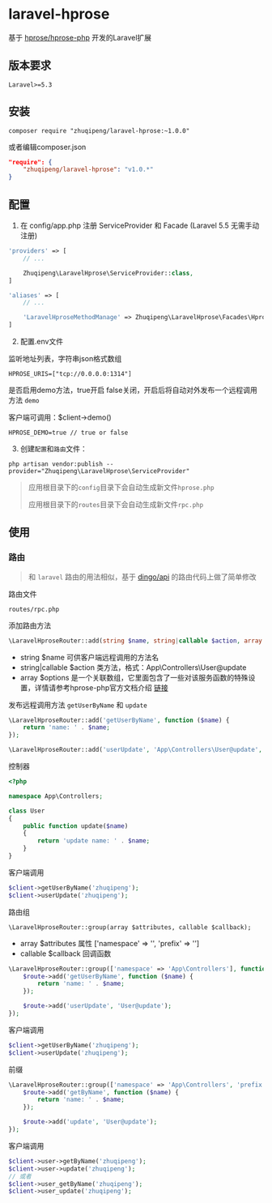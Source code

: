 # laravel-hprose

基于 [hprose/hprose-php](https://github.com/hprose/hprose-php/wiki) 开发的Laravel扩展

## 版本要求
```
Laravel>=5.3
```

## 安装
```shell
composer require "zhuqipeng/laravel-hprose:~1.0.0"
```
或者编辑composer.json
```json
"require": {
    "zhuqipeng/laravel-hprose": "v1.0.*"
}
```

## 配置
1. 在 config/app.php 注册 ServiceProvider 和 Facade (Laravel 5.5 无需手动注册)
```php
'providers' => [
    // ...

    Zhuqipeng\LaravelHprose\ServiceProvider::class,
]
```
```php
'aliases' => [
    // ...

    'LaravelHproseMethodManage' => Zhuqipeng\LaravelHprose\Facades\HproseMethodManage::class,
]
```
2. 配置.env文件

监听地址列表，字符串json格式数组
```
HPROSE_URIS=["tcp://0.0.0.0:1314"]
```
是否启用demo方法，true开启 false关闭，开启后将自动对外发布一个远程调用方法 `demo`

客户端可调用：$client->demo()
```
HPROSE_DEMO=true // true or false
```

3. 创建`配置`和`路由`文件：
```shell
php artisan vendor:publish --provider="Zhuqipeng\LaravelHprose\ServiceProvider"
```
>应用根目录下的`config`目录下会自动生成新文件`hprose.php`
>
>应用根目录下的`routes`目录下会自动生成新文件`rpc.php`

## 使用

### 路由
>和 `laravel` 路由的用法相似，基于 [dingo/api](https://github.com/dingo/api) 的路由代码上做了简单修改

路由文件
```
routes/rpc.php
```

添加路由方法
```php
\LaravelHproseRouter::add(string $name, string|callable $action, array $options = []);
```
- string $name 可供客户端远程调用的方法名
- string|callable $action 类方法，格式：App\Controllers\User@update
- array $options 是一个关联数组，它里面包含了一些对该服务函数的特殊设置，详情请参考hprose-php官方文档介绍 [链接](https://github.com/hprose/hprose-php/wiki/06-Hprose-%E6%9C%8D%E5%8A%A1%E5%99%A8#addfunction-%E6%96%B9%E6%B3%95)

发布远程调用方法 `getUserByName` 和 `update`
```php
\LaravelHproseRouter::add('getUserByName', function ($name) {
    return 'name: ' . $name;
});

\LaravelHproseRouter::add('userUpdate', 'App\Controllers\User@update', ['model' => \Hprose\ResultMode::Normal]);
```

控制器
```php
<?php

namespace App\Controllers;

class User
{
    public function update($name)
    {
        return 'update name: ' . $name;
    }
}
```

客户端调用
```php
$client->getUserByName('zhuqipeng');
$client->userUpdate('zhuqipeng');
```

路由组
```
\LaravelHproseRouter::group(array $attributes, callable $callback);
```
- array $attributes 属性 ['namespace' => '', 'prefix' => '']
- callable $callback 回调函数

```php
\LaravelHproseRouter::group(['namespace' => 'App\Controllers'], function ($route) {
    $route->add('getUserByName', function ($name) {
        return 'name: ' . $name;
    });

    $route->add('userUpdate', 'User@update');
});
```
客户端调用
```php
$client->getUserByName('zhuqipeng');
$client->userUpdate('zhuqipeng');
```

前缀
```php
\LaravelHproseRouter::group(['namespace' => 'App\Controllers', 'prefix' => 'user'], function ($route) {
    $route->add('getByName', function ($name) {
        return 'name: ' . $name;
    });

    $route->add('update', 'User@update');
});
```
客户端调用
```php
$client->user->getByName('zhuqipeng');
$client->user->update('zhuqipeng');
// 或者
$client->user_getByName('zhuqipeng');
$client->user_update('zhuqipeng');
```